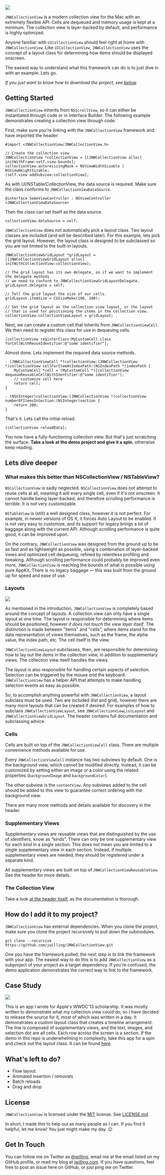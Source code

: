 ![](http://appjon.com/drop/github/jnwcollectionview/title.png)

`JNWCollectionView` is a modern collection view for the Mac with an extremely flexible API. Cells are dequeued and memory usage is kept at a minimum. The collection view is layer-backed by default, and performance is highly optimized.

Anyone familiar with `UICollectionView` should feel right at home with `JNWCollectionView`. Like `UICollectionView`, `JNWCollectionView` uses the concept of a layout class for determining how items should be displayed onscreen. 

The easiest way to understand what this framework can do is to just dive in with an example. Lets go.

*If you just want to know how to download the project, see [below](README.md#how-do-i-add-it-to-my-project).*

## Getting Started ##

`JNWCollectionView` inherits from `NSScrollView`, so it can either be instantiated through code or in Interface Builder. The following example demonstrates creating a collection view through code.


First, make sure you're linking with the `JNWCollectionView` framework and have imported the header.
```objc
#import <JNWCollectionView/JNWCollectionView.h>
```


```objc
// Create the collection view
JNWCollectionView *collectionView = [[JNWCollectionView alloc] initWithFrame:self.view.bounds];
collectionView.autoresizingMask = NSViewWidthSizable | NSViewHeightSizable;
[self.view addSubview:collectionView];
```

As with UI/NSTable/CollectionView, the data source is required. Make sure the class conforms to `JNWCollectionViewDataSource`.

```objc
@interface SomeViewController : NSViewController <JNWCollectionViewDataSource>
```

Then the class can set itself as the data source.

```objc
collectionView.dataSource = self;
```

`JNWCollectionView` does not automatically pick a layout class. Two layout classes are included (and will be described later). For this example, lets pick the grid layout. However, the layout class is designed to be subclassed so you are not limited to the built-in layouts.

```objc
JNWCollectionViewGridLayout *gridLayout = [[JNWCollectionViewGridLayout alloc] initWithCollectionView:collectionView];

// The grid layout has its own delegate, so if we want to implement the delegate methods
// we need to conform to JNWCollectionViewGridLayoutDelegate.
gridLayout.delegate = self; 

// Tell the grid layout the size of our cells.
gridLayout.itemSize = CGSizeMake(100, 100);

// Set the grid layout as the collection view layout, or the layout
// that is used for positioning the items in the collection view.
collectionView.collectionViewLayout = gridLayout;
```

Next, we can create a custom cell that inherits from `JNWCollectionViewCell`. We then need to register this class for use in dequeuing cells.

```objc
[collectionView registerClass:MyCustomCell.class forCellWithReuseIdentifier:@"some identifier"];
```

Almost done. Lets implement the required data source methods.

```objc
- (JNWCollectionViewCell *)collectionView:(JNWCollectionView *)collectionView cellForItemAtIndexPath:(NSIndexPath *)indexPath {
	MyCustomCell *cell = (MyCustomCell *)[collectionView dequeueReusableCellWithIdentifier:@"some identifier"];
	// customize cell here
	return cell;
}

- (NSUInteger)collectionView:(JNWCollectionView *)collectionView numberOfItemsInSection:(NSInteger)section {
	return 200;
}
```

That's it. Lets call the initial reload.

```objc
[collectionView reloadData];
```

You now have a fully-functioning collection view. But that's just scratching the surface. **Take a look at the demo project and give it a spin**, otherwise keep reading.

## Lets dive deeper ##

### What makes this better than NSCollectionView / NSTableView? ###

`NSCollectionView` is sadly neglected. `NSCollectionView` does not attempt to reuse cells at all, meaning it will every single cell, even if it's not onscreen. It cannot handle being layer-backed, and therefore scrolling performance is terrible. It is not very customizable.

`NSTableView` is (still) a well designed class, however it is not perfect. For example, in newer versions of OS X, it forces Auto Layout to be enabled. It is not very easy to customize, and its support for legacy brings a lot of baggage along with the current API. Although scrolling performance is quite good, it can be improved upon.

On the contrary, `JNWCollectionView` was designed from the ground up to be as fast and as lightweight as possible, using a combination of layer-backed views and optimized cell dequeuing, refined by relentless profiling and tweaking. Although scrolling performance could probably be improved even more, `JNWCollectionView` is reaching the bounds of what is possible using pure AppKit. There is no legacy baggage — this was built from the ground up for speed and ease of use.


### Layouts ###

![](http://appjon.com/drop/github/jnwcollectionview/layouts.png)

As mentioned in the introduction, `JNWCollectionView` is completely based around the concept of layouts. A collection view can only have a single layout at one time. The layout is responsible for determining where items should be positioned, however *it does not touch the view layer itself*. The distinction is made between "items" and "cells", where items stand for the data representation of views themselves, such as the frame, the alpha value, the index path, etc. The cell itself is the view.

`JNWCollectionViewLayout` subclasses, then, are responsible for determining how to lay out the *items* in the collection view, in addition to supplementary views. The collection view itself handles the views. 

The layout is also responsible for handling certain aspects of selection. Selection can be triggered by the mouse *and* the keyboard. `JNWCollectionView` has a helper API that attempts to make handling selection events as easy as possible.

So, to accomplish anything powerful with `JNWCollectionView`, a layout subclass must be used. Two are included (list and grid), however there are many more layouts that can be created if desired. For examples of how to subclass `JNWCollectionViewLayout`, see `JNWCollectionViewListLayout` and `JNWCollectionViewGridLayout`. The header contains full documentation and subclassing advice.

### Cells ###
Cells are built on top of the `JNWCollectionViewCell` class. There are multiple convenience methods available for use.

Every `JNWCollectionViewCell` instance has two subviews by default. One is the background view, which cannot be modified directly. Instead, it can be customized by setting either an image or a color using the related properties (`backgroundImage` and `backgroundColor`).

The other subview is the `contentView`. Any subviews added to the cell should be added to this view to guarantee correct ordering with the background view.

There are many more methods and details available for discovery in the header.

### Supplementary Views ###

Supplementary views are reusable views that are distinguished by the use of identifiers, know as "kinds". There can only be one supplementary view for each *kind* in a single section. This does not mean you are limited to a single supplementary view in each section. Instead, if multiple supplementary views are needed, they should be registered under a separate kind.

All supplementary views are built on top of `JNWCollectionViewReusableView`. See the header for more details.

### The Collection View ###

Take a look [at the header itself](https://github.com/jwilling/jnwcollectionview/blob/master/JNWCollectionView/JNWCollectionViewFramework.h), as the documentation is thorough.

## How do I add it to my project? ##

`JNWCollectionView` has external dependencies. When you clone the project, make sure you clone the project recursively to pull down the submodules.

    git clone --recursive https://github.com/jwilling/JNWCollectionView.git
    
One you have the framework pulled, the next step is to link the framework with your app. The easiest way to do this is to add `JNWCollectionView` as a subproject of your project as a target dependency. If you're confused, the demo application demonstrates the correct way to link to the framework.

## Case Study ##

![](http://appjon.com/drop/github/jnwcollectionview/custom-layout-wwdc.png)

This is an app I wrote for Apple's WWDC'13 scholarship. It was mostly written to demonstrate what my collection view could do, so I have decided to release the source for it, most of which was written in a day. It demonstrates a custom layout class that creates a timeline arrangement. The line is composed of supplementary views, and the text, images, and selection dot are all cells. Each row across the screen is a section. If the demo in this repo is underwhelming in complexity, take this app for a spin and check out the layout class. It can be found [here](https://github.com/jwilling/WWDC--13-Scholarship-App).

## What's left to do? ##

- Flow layout.
- Animated insertion / removals
- Batch reloads
- Drag and drop

## License ##
`JNWCollectionView` is licensed under the [MIT](http://opensource.org/licenses/MIT) license. See [LICENSE.md](LICENSE.md).

In short, I made this to help out as many people as I can. If you find it helpful, let me know! You just might make my day. :wink:

## Get In Touch ##
You can follow me on Twitter as [@willing](http://twitter.com/willing), email me at the email listed on my GitHub profile, or read my blog at [jwilling.com](http://www.jwilling.com). If you have questions, feel free to post an issue here on GitHub, or just ping me on Twitter.
